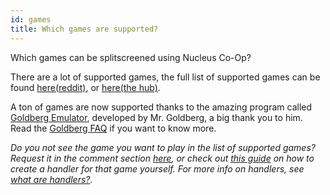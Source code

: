 ```yaml
---
id: games
title: Which games are supported?
---
```


Which games can be splitscreened using Nucleus Co-Op?

There are a lot of supported games, the full list of supported games can be found [here(reddit)](https://www.reddit.com/r/nucleuscoop/comments/opu0eg/list_of_nucleus_coop_supported_games/), or [here(the hub)](https://hub.splitscreen.me/).

A ton of games are now supported thanks to the amazing program called [Goldberg Emulator](https://gitlab.com/Mr_Goldberg/goldberg_emulator), developed by Mr. Goldberg, a big thank you to him. 
Read the [Goldberg FAQ](https://gitlab.com/Mr_Goldberg/goldberg_emulator/-/blob/master/README.md) if you want to know more.

*Do you not see the game you want to play in the list of supported games? Request it in the comment section [here](https://sites.google.com/view/nucleuscoopwishlist/wishlist-sourcesheet), or check out [this guide](/docs/create-handlers) on how to create a handler for that game yourself. For more info on handlers, see [what are handlers?](/docs/handlers).*

